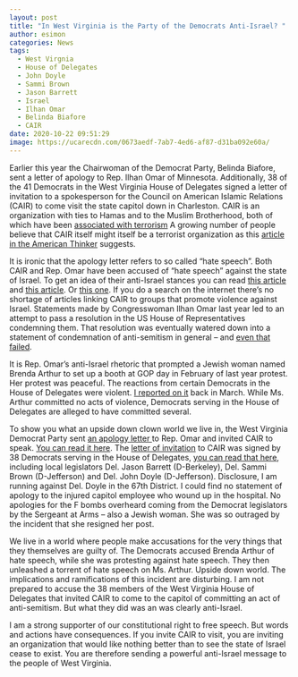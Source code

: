 ```yaml
---
layout: post
title: "In West Virginia is the Party of the Democrats Anti-Israel? "
author: esimon
categories: News
tags:
  - West Virgnia
  - House of Delegates
  - John Doyle
  - Sammi Brown
  - Jason Barrett
  - Israel
  - Ilhan Omar
  - Belinda Biafore
  - CAIR
date: 2020-10-22 09:51:29
image: https://ucarecdn.com/0673aedf-7ab7-4ed6-af87-d31ba092e60a/
---
```

Earlier this year the Chairwoman of the Democrat Party, Belinda Biafore, sent a letter of apology to Rep. Ilhan Omar of Minnesota.   Additionally, 38 of the 41 Democrats in the West Virginia House of Delegates signed a letter of invitation to a spokesperson for the Council on American Islamic Relations (CAIR) to come visit the state capitol down in Charleston.  CAIR is an organization with ties to Hamas and to the Muslim Brotherhood, both of which have been [associated with terrorism](https://www.dni.gov/nctc/groups/hamas.html)  A growing number of people believe that CAIR itself might itself be a terrorist organization as this [article in the American Thinker](https://www.americanthinker.com/articles/2019/12/is_it_time_to_designate_cair_as_a_terrorist_organization.html) suggests.  

It is ironic that the apology letter refers to so called “hate speech”.  Both CAIR and Rep. Omar have been accused of “hate speech” against the state of Israel.  To get an idea of their anti-Israel stances you can read [this article](https://www.jpost.com/international/more-than-10000-people-sign-investigate-omar-tlaib-and-cair-584477) and [this article](https://www.foxnews.com/politics/dems-decry-omar-resolution-israel).   Or [this one](https://www.foxnews.com/politics/dems-decry-omar-resolution-israel).   If you do a search on the internet there’s no shortage of articles linking CAIR to groups that promote violence against Israel.  Statements made by Congresswoman Ilhan Omar last year led to an attempt to pass a resolution in the US House of Representatives condemning them.  That resolution was eventually watered down into a statement of condemnation of anti-semitism in general – and [even that failed](https://apnews.com/article/890c970cbbe3b0e631504f47e2e5a5cc). 

It is Rep. Omar’s anti-Israel rhetoric that prompted a Jewish woman named Brenda Arthur to set up a booth at GOP day in February of last year protest.  Her protest was peaceful.  The reactions from certain Democrats in the House of Delegates were violent.  [I reported on it](https://ghostofjefferson.com/current/2019/03/07/caputos-capitol-crime) back in March. While Ms. Arthur committed no acts of violence, Democrats serving in the House of Delegates are alleged to have committed several.  

To show you what an upside down clown world we live in, the West Virginia Democrat Party sent [an apology letter ](https://ghostofjefferson.com/assets/blog/WV-Democrats-appology-to-Omar.jpg)to Rep. Omar and invited CAIR to speak.  [You can read it here](https://ghostofjefferson.com/assets/blog/WV-Democrats-appology-to-Omar.jpg).  The [letter of invitation](https://ghostofjefferson.com/assets/blog/Delegate_Hicks_Letter_to_Roula_Allouch-redacted.pdf) to CAIR was signed by 38 Democrats serving in the House of Delegates, [you can read that here](https://ghostofjefferson.com/assets/blog/Delegate_Hicks_Letter_to_Roula_Allouch-redacted.pdf), including local legislators Del. Jason Barrett (D-Berkeley), Del. Sammi Brown (D-Jefferson) and Del. John Doyle (D-Jefferson).  Disclosure, I am running against Del. Doyle in the 67th District.  I could find no statement of apology to the injured capitol employee who wound up in the hospital.  No apologies for the F bombs overheard coming from the Democrat legislators by the Sergeant at Arms – also a Jewish woman.  She was so outraged by the incident that she resigned her post.  

We live in a world where people make accusations for the very things that they themselves are guilty of.  The Democrats accused Brenda Arthur of hate speech, while she was protesting against hate speech. They then unleashed a torrent of hate speech on  Ms. Arthur.  Upside down world. The implications and ramifications of this incident are disturbing. I am not prepared to accuse the 38 members of the West Virginia House of Delegates that invited CAIR to come to the capitol of committing an act of anti-semitism. But what they did was an was clearly anti-Israel.  

I am a strong supporter of our constitutional right to free speech.  But words and actions have consequences.  If you invite CAIR to visit, you are inviting an organization that would like nothing better than to see the state of Israel cease to exist.  You are therefore sending a powerful anti-Israel message to the people of West Virginia.